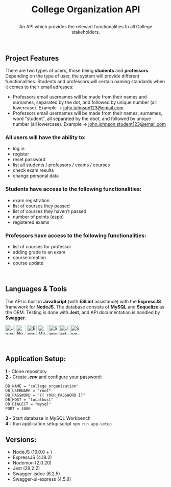 # **<p align=center>College Organization API</p>**

<p align=center>An API which provides the relevant functionalities to all College stakeholders.</p><br>

## **Project Features**

There are two types of users, those being **students** and **professors**. Depending on the type of user, the system will provide different functionalities. Students and professors will certain naming standards when it comes to their email adresses:
- Professors email usernames will be made from their names and surnames, separated by the dot, and followed by unique number (all lowercase). Example -> john.johnson123@email.com
- Professors email usernames will be made from their names, surnames, word "student", all separated by the doot, and followed by unique number (all lowercase). Example -> john.johnson.student123@email.com

### **All users will have the ability to:**
- log in
- register
- reset password
- list all students / professors / exams / courses
- check exam results
- change personal data

### **Students have access to the following functionalities:**
- exam registration
- list of courses they passed
- list of courses they haven’t passed
- number of points (espb)
- registered exams

### **Professors have access to the following functionalities:**
- list of courses for professor
- adding grade to an exam
- course creation
- course update
<br>

## **Languages & Tools**
The API is built in **JavaScript** (with **ESLint** assistance) with the **ExpressJS** framework for **NodeJS**. The database consists of **MySQL** and **Sequelize** as the ORM. Testing is done with **Jest**, and API documentation is handled by **Swagger**.
<p>
   <a href="https://www.javascript.com/"><img src="https://cdn.jsdelivr.net/gh/devicons/devicon/icons/javascript/javascript-original.svg" width="30px" alt="JavaScript"></a>
   <a href="https://nodejs.org/en/"><img src="https://cdn.jsdelivr.net/gh/devicons/devicon/icons/nodejs/nodejs-original.svg" width=30 alt="NodeJS"></a>
   <a href="https://expressjs.com/"><img src="https://cdn.jsdelivr.net/gh/devicons/devicon/icons/express/express-original.svg" width="30px" alt="Express"></a>
   <a href="https://www.mysql.com/"><img src="https://img.icons8.com/color/48/000000/mysql-logo.png" width=30 alt="MySQL"></a>
   <a href="https://sequelize.org/"><img src="https://pics.freeicons.io/uploads/icons/png/17839680241551942828-512.png" width=30 alt="Sequelize"></a>
      <a href="https://jestjs.io/"><img src="https://img.icons8.com/external-tal-revivo-color-tal-revivo/24/000000/external-jest-can-collect-code-coverage-information-from-entire-projects-logo-color-tal-revivo.png" width=30 alt="Jest"></a>
   <a href="https://swagger.io/"><img src="https://cdn.icon-icons.com/icons2/2107/PNG/96/file_type_swagger_icon_130134.png" width=30 alt="Swagger"></a>
</p><br>


## Application Setup:

**1 -** Clone repository<br>
**2 -** Create ***.env*** and configure your password:
```
DB_NAME = "college_organization"
DB_USERNAME = "root"
DB_PASSWORD = "{{ YOUR_PASSWORD }}"
DB_HOST = "localhost"
DB_DIALECT = "mysql"
PORT = 3000
```


**3 -** Start database in MySQL Workbench<br>
**4 -** Run application setup script ```npm run app-setup```<br>



## Versions:

- NodeJS (16.0.0 + )
- ExpressJS (4.18.2)
- Nodemon (2.0.20)
- Jest (29.2.2)
- Swagger-jsdoc (6.2.5)
- Swagger-ui-express (4.5.9)

